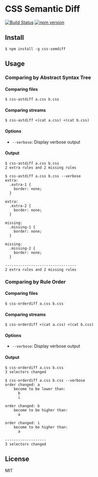 CSS Semantic Diff
=================

[![Build Status](https://travis-ci.org/mixi-inc/css-semdiff.svg)](https://travis-ci.org/mixi-inc/css-semdiff)
[![npm version](https://badge.fury.io/js/css-semdiff.svg)](http://badge.fury.io/js/css-semdiff)



Install
-------

```console
$ npm install -g css-semdiff
```



Usage
-----
### Comparing by Abstract Syntax Tree
#### Comparing files

```console
$ css-astdiff a.css b.css
```



#### Comparing streams

```console
$ css-astdiff <(cat a.css) <(cat b.css)
```



#### Options

- `--verbose`: Display verbose output



#### Output

```console
$ css-astdiff a.css b.css
2 extra rules and 2 missing rules
```

```console
$ css-astdiff a.css b.css --verbose
extra:
  .extra-1 {
    border: none;
  }

extra:
  .extra-2 {
    border: none;
  }

missing:
  .missing-1 {
    border: none;
  }

missing:
  .missing-2 {
    border: none;
  }

---------------------------------
2 extra rules and 2 missing rules
```



### Comparing by Rule Order
#### Comparing files

```console
$ css-orderdiff a.css b.css
```



#### Comparing streams

```console
$ css-orderdiff <(cat a.css) <(cat b.css)
```



#### Options

- `--verbose`: Display verbose output



#### Output

```console
$ css-orderdiff a.css b.css
3 selectors changed
```

```console
$ css-orderdiff a.css b.css --verbose
order changed: a
    become to be lower than:
      b
      i

order changed: b
    become to be higher than:
      a

order changed: i
    become to be higher than:
      a

-------------------
3 selectors changed
```



License
-------

MIT
